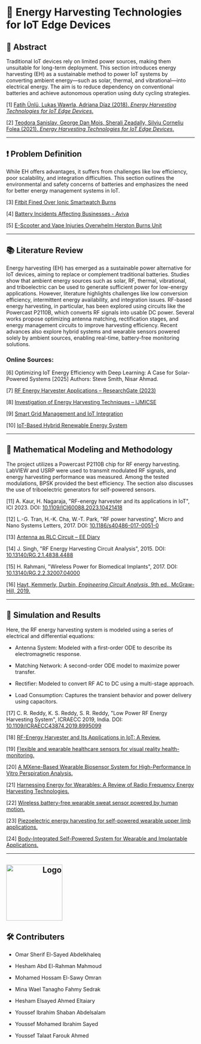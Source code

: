 # 📡 Energy Harvesting Technologies for IoT Edge Devices

## 📖 Abstract

Traditional IoT devices rely on limited power sources, making them unsuitable for long-term deployment. This section introduces energy harvesting (EH) as a sustainable method to power IoT systems by converting ambient energy—such as solar, thermal, and vibrational—into electrical energy. The aim is to reduce dependency on conventional batteries and achieve autonomous operation using duty cycling strategies.

[1] [Fatih Ünlü, Lukas Wawrla, Adriana Díaz (2018). *Energy Harvesting Technologies for IoT Edge Devices*.](https://www.iea-4e.org/wp-content/uploads/publications/2018/07/Energy_Harvesting_Final_Report.pdf)

[2] [Teodora Sanislav, George Dan Mois, Sherali Zeadally, Silviu Corneliu Folea (2021). *Energy Harvesting Technologies for IoT Edge Devices*.](https://ieeexplore.ieee.org/document/9370135)

---

## ❗ Problem Definition

While EH offers advantages, it suffers from challenges like low efficiency, poor scalability, and integration difficulties. This section outlines the environmental and safety concerns of batteries and emphasizes the need for better energy management systems in IoT.

[3] [Fitbit Fined Over Ionic Smartwatch Burns](https://www.theverge.com/2025/1/23/24350413/fitbit-fine-ionic-smartwatch-burns)

[4] [Battery Incidents Affecting Businesses - Aviva](https://gcs.aviva.com/en-gb/news/Lithium-ion-battery-incidents-affect-more-than-half-of-businesses/)

[5] [E-Scooter and Vape Injuries Overwhelm Herston Burns Unit](https://wilstongrangenews.com.au/herston-burns-unit-overwhelmed-by-e-scooter-and-vape-injuries/)

---

## 📚 Literature Review

Energy harvesting (EH) has emerged as a sustainable power alternative for IoT devices, aiming to replace or complement traditional batteries. Studies show that ambient energy sources such as solar, RF, thermal, vibrational, and triboelectric can be used to generate sufficient power for low-energy applications. However, literature highlights challenges like low conversion efficiency, intermittent energy availability, and integration issues. RF-based energy harvesting, in particular, has been explored using circuits like the Powercast P2110B, which converts RF signals into usable DC power. Several works propose optimizing antenna matching, rectification stages, and energy management circuits to improve harvesting efficiency. Recent advances also explore hybrid systems and wearable sensors powered solely by ambient sources, enabling real-time, battery-free monitoring solutions.

### Online Sources:
[6] Optimizing IoT Energy Efficiency with Deep Learning: A Case for Solar-Powered Systems [2025] Authors: Steve Smith, Nisar Ahmad.

[7] [RF Energy Harvester Applications – ResearchGate (2023)](https://www.researchgate.net/publication/378082885_RF%20Energy_Harvester_and_Its_Applications_in_IoT_A_Review)

[8] [Investigation of Energy Harvesting Techniques – IJMICSE](https://international.aritekin.or.id/index.php/IJMICSE/article/view/71)

[9] [Smart Grid Management and IoT Integration](https://internationalpubls.com/index.php/pmj/article/view/1866)

[10] [IoT-Based Hybrid Renewable Energy System](https://www.researchgate.net/publication/353611601_IoT%20Based_Hybrid_Renewable_Energy_System_for_Smart_Campus)

---

## 📐 Mathematical Modeling and Methodology

The project utilizes a Powercast P2110B chip for RF energy harvesting. LabVIEW and USRP were used to transmit modulated RF signals, and energy harvesting performance was measured. Among the tested modulations, BPSK provided the best efficiency. The section also discusses the use of triboelectric generators for self-powered sensors.

[11] A. Kaur, H. Nagaraja, "RF-energy harvester and its applications in IoT", ICI 2023. DOI: [10.1109/ICI60088.2023.10421418](https://doi.org/10.1109/ICI60088.2023.10421418)

[12] L.-G. Tran, H.-K. Cha, W.-T. Park, "RF power harvesting", Micro and Nano Systems Letters, 2017. DOI: [10.1186/s40486-017-0051-0](https://doi.org/10.1186/s40486-017-0051-0)

[13] [Antenna as RLC Circuit – EE Diary](https://www.ee-diary.com/2023/06/how-antenna-as-rlc-circuit-works.html)

[14] J. Singh, "RF Energy Harvesting Circuit Analysis", 2015. DOI: [10.13140/RG.2.1.4838.4488](https://doi.org/10.13140/RG.2.1.4838.4488)

[15] H. Rahmani, "Wireless Power for Biomedical Implants", 2017. DOI: [10.13140/RG.2.2.32007.04000](https://doi.org/10.13140/RG.2.2.32007.04000)

[16] [Hayt, Kemmerly, Durbin, *Engineering Circuit Analysis*, 9th ed., McGraw-Hill, 2019.](https://elcom-team.com/Subjects/%D8%AF%D9%88%D8%A7%D8%A6%D8%B1%20%D9%83%D9%87%D8%B1%D8%A7%D8%A6%D9%8A%D8%A9%201/%D8%A7%D9%84%D9%83%D8%AA%D8%AA%D8%A8%20%D9%88%D8%A7%D9%84%D8%AD%D9%84%D9%88%D9%84/cct1-book(9ed).pdf)

---

## 🧪 Simulation and Results

Here, the RF energy harvesting system is modeled using a series of electrical and differential equations:

- Antenna System: Modeled with a first-order ODE to describe its electromagnetic response.

- Matching Network: A second-order ODE model to maximize power transfer.

- Rectifier: Modeled to convert RF AC to DC using a multi-stage approach.

- Load Consumption: Captures the transient behavior and power delivery using capacitors.



[17] C. R. Reddy, K. S. Reddy, S. R. Reddy, "Low Power RF Energy Harvesting System", ICRAECC 2019, India. DOI: [10.1109/ICRAECC43874.2019.8995099](https://doi.org/10.1109/ICRAECC43874.2019.8995099)

[18] [RF-Energy Harvester and Its Applications in IoT: A Review.](https://www.researchgate.net/publication/378082885_RF-Energy_Harvester_and_Its_Applications_in_IoT_A_Review)

[19] [Flexible and wearable healthcare sensors for visual reality health-monitoring.](https://www.sciencedirect.com/science/article/pii/S2096579619300543?via%3Dihub)

[20] [A MXene-Based Wearable Biosensor System for High-Performance In Vitro Perspiration Analysis.](https://onlinelibrary.wiley.com/doi/10.1002/smll.201901190)

[21] [Harnessing Energy for Wearables: A Review of Radio Frequency Energy Harvesting Technologies.](https://www.mdpi.com/1996-1073/16/15/5711)

[22] [Wireless battery-free wearable sweat sensor powered by human motion.](https://www.science.org/doi/10.1126/sciadv.aay9842)

[23] [Piezoelectric energy harvesting for self-powered wearable upper limb applications.](https://onlinelibrary.wiley.com/doi/10.1002/nano.202000242)

[24] [Body-Integrated Self-Powered System for Wearable and Implantable Applications.](https://pubs.acs.org/doi/10.1021/acsnano.9b02233)

---

<h2>
  <span style="display: inline-block; width: 150px; text-align: right;">
    <img src="Logo.png" alt="Logo" width="150">
  </span>
</h2>

## 🛠️ Contributers

- Omar Sherif El-Sayed Abdelkhaleq
  
- Hesham Abd El-Rahman Mahmoud
  
- Mohamed Hossam El-Sawy Omran
  
- Mina Wael Tanagho Fahmy Sedrak
  
- Hesham Elsayed Ahmed Eltaiary
  
- Youssef Ibrahim Shaban Abdelsalam
  
- Youssef Mohamed Ibrahim Sayed
  
- Youssef Talaat Farouk Ahmed
